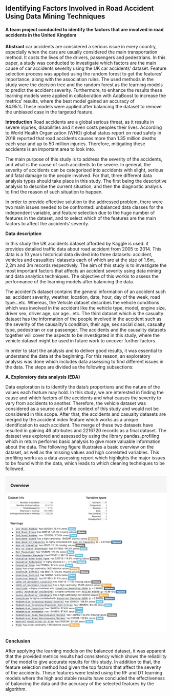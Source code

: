 ## Identifying Factors Involved in Road Accident Using Data Mining Techniques
#### A team project conducted to identify the factors that are involved in road accidents in the United Kingdom 

**Abstract** car accidents are considered a serious issue in every country, especially when the cars are usually considered the main transportation method. 
It costs the lives of the drivers, passengers and pedestrians. In this paper, a study was conducted to investigate which factors are the main cause of 
car accidents severity using the UK car accidents’ dataset. Feature selection process was applied using the random forest to get the features’ importance, 
along with the association rules. The used methods in the study were the decision tree and the random forest as the learning models to predict the accident 
severity. Furthermore, to enhance the results these learning models were applied in collaboration with AdaBoost to increase the metrics’ results, where the 
best model gained an accuracy of 84.95%.These models were applied after balancing the dataset to remove the unbiased case in the targeted feature.



**Introduction** Road accidents are a global serious threat, as it results in severe injuries, disabilities and it even costs peoples their lives. According to World Health
Organization (WHO) global status report on road safety in 2018 reported that road accidents causes more than 1.35 million deaths each year and up to 50 
million injuries. Therefore, mitigating these accidents is an important area to look into. 

The main purpose of this study is to address the severity of the accidents, and what is the cause of such accidents to be severe. In general, 
the severity of accidents can be categorized into accidents with slight, serious and fatal damage to the people involved. 
For that, three different data analysis types should take place in this study. The first being the descriptive analysis to describe the current situation, 
and then the diagnostic analysis to find the reason of such situation to happen.

In order to provide effective solution to the addressed problem, there were two main issues needed to be confronted: unbalanced data 
classes for the independent variable, and feature selection due to the huge number of features in the dataset, and to select which of the features are 
the main factors to affect the accidents’ severity.



**Data description**

In this study the UK accidents dataset afforded by Kaggle is used. it provides detailed traffic data about road accident from 2005 to 2014. 
This data is a 10 years historical data divided into three datasets: accident, vehicles and casualties’ datasets each of which are at the size of 1.6m, 
2,2m and 3m records respectively. The aim of this study is to investigate the most important factors that affects an accident severity using data mining 
and data analytics techniques. The objective of this workis to assess the performance of the learning models after balancing the data.

The accident’s dataset contains the general information of an accident such as: accident severity, weather, location, date, hour, day of the week, road type...etc.
Whereas, the Vehicle dataset describes the vehicle conditions which was involved in the accident like the vehicle type, model, engine size, driver sex, driver age,
car age...etc. The third dataset which is the casualty dataset has the information of the people involved in the accident such as the severity of the causality’s 
condition, their age, sex social class, casualty type, pedestrian or car passenger. The accidents and the causality datasets together will cover the aspects to be investigated in this study, where the vehicle dataset might be used in future work 
to uncover further factors.


In order to start the analysis and to deliver good results, it was essential to understand the data at the beginning. 
For this reason, an exploratory analysis was done which includes data assessing to find different issues in the data. 
The steps are divided as the following subsections:

**A. Exploratory data analysis (EDA)**

Data exploration is to identify the data’s proportions and the nature of the values each feature may hold. 
In this study, we are interested in finding the cause and which factors of the accidents and what causes the severity to vary from accidents to another.
Therefore, the vehicle dataset was considered as a source out of the context of this study and would not be considered in this scope. 
After that, the accidents and casualty datasets are merged by the accident index feature which works as a unique identification to each accident. 
The merge of these two datasets have resulted in gaining 46 attributes and 2216720 records as a final dataset.
The dataset was explored and assessed by using the library pandas_profiling which in return performs basic analysis to give more valuable information
about the data. The following figure illustrates a basic overview on the dataset, as well as the missing values and high correlated variables. 
This profiling works as a data assessing report which highlights the major issues to be found within the data, which leads to which cleaning techniques 
to be followed.

<img src="images/profiling.png?raw=true"/>















**Conclusion**

After applying the learning models on the balanced dataset, it was apparent that the provided metrics results had consistency which shows 
the reliability of the model to give accurate results for this study. In addition to that, the feature selection method had given the top 
factors that affect the severity of the accidents. These features were tested using the RF and DT learning models where the high and stable 
results have concluded the effectiveness of balancing the data and the accuracy of the selected features by the algorithm.

